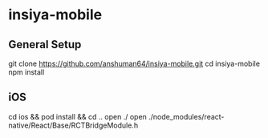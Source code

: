 # insiya-mobile

## General Setup
git clone https://github.com/anshuman64/insiya-mobile.git
cd insiya-mobile
npm install

## iOS
cd ios && pod install && cd ..
open ./
open ./node_modules/react-native/React/Base/RCTBridgeModule.h

